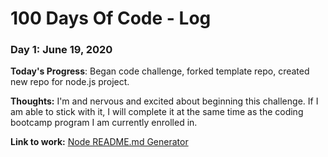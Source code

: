 # 100 Days Of Code - Log

### Day 1: June 19, 2020

**Today's Progress**: Began code challenge, forked template repo, created new repo for node.js project.

**Thoughts:** I'm and nervous and excited about beginning this challenge. If I am able to stick with it, I will complete it at the same time as the coding bootcamp program I am currently enrolled in. 

**Link to work:** [Node README.md Generator](https://github.com/kellymedia/node-readme-generator)
